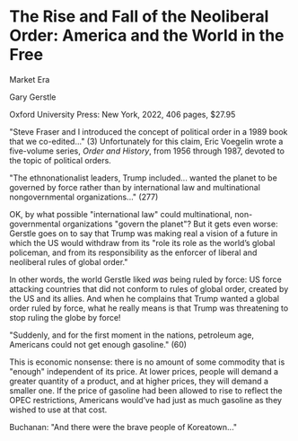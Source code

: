 # The Rise and Fall of the Neoliberal Order: America and the World in the Free
Market Era

Gary Gerstle

Oxford University Press: New York, 2022, 406 pages, $27.95


"Steve Fraser and I introduced the concept of political order in a 1989 book
that we co-edited..." (3) Unfortunately for this claim, Eric Voegelin wrote a
five-volume series, *Order and History*, from 1956 through 1987, devoted to the
topic of political orders.



"The ethnonationalist leaders, Trump included... wanted the planet to be
governed by force rather than by international law and multinational
nongovernmental organizations..." (277)

OK, by what possible "international law" could multinational, non-governmental
organizations "govern the planet"? But it gets even worse: Gerstle goes on to
say that Trump was making real a vision of a future in which the US would
withdraw from its "role its role as the world’s global policeman, and from its
responsibility as the enforcer of liberal and neoliberal rules of global
order."

In other words, the world Gerstle liked *was* being ruled by force: US force
attacking countries that did not conform to rules of global order, created by
the US and its allies. And when he complains that Trump wanted a global order
ruled by force, what he really means is that Trump was threatening to stop
ruling the globe by force!


"Suddenly, and for the first moment in the nations, petroleum age, Americans
could not get enough gasoline."  (60)

This is economic nonsense: there is no amount of some commodity that is
"enough" independent of its price. At lower prices, people will demand a
greater quantity of a product, and at higher prices, they will demand a smaller
one. If the price of gasoline had been allowed to rise to reflect the OPEC
restrictions, Americans would’ve had just as much gasoline as they wished to
use at that cost.



Buchanan: "And there were the brave people of Koreatown..."



